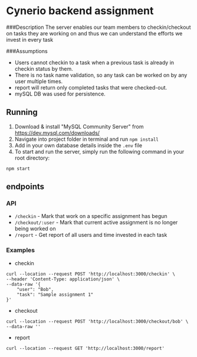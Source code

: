 # Cynerio backend assignment

###Description
The server enables our team members to checkin/checkout on tasks they are working on and thus we
can understand the efforts we invest in every task

###Assumptions
 - Users cannot checkin to a task when a previous task is already in checkin status by them.
 - There is no task name validation, so any task can be worked on by any user multiple times.
 - report will return only completed tasks that were checked-out.
 - mySQL DB was used for persistence.

## Running
1. Download & install "MySQL Community Server" from  https://dev.mysql.com/downloads/
2. Navigate into project folder in terminal and run `npm install`
3. Add in your own database details inside the `.env` file
4. To start and run the server, simply run the following command in your root directory:
```
npm start
```

## endpoints

### API
 - `/checkin` - Mark that work on a specific assignment has begun
 - `/checkout/:user` - Mark that current active assignment is no longer being worked on
 - `/report` - Get report of all users and time invested in each task

### Examples
- checkin
```
curl --location --request POST 'http://localhost:3000/checkin' \
--header 'Content-Type: application/json' \
--data-raw '{
    "user": "Bob",
    "task": "Sample assignment 1"
}'
```

- checkout
```
curl --location --request POST 'http://localhost:3000/checkout/bob' \
--data-raw ''
```

- report
```
curl --location --request GET 'http://localhost:3000/report'
```
